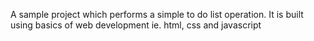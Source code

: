 A sample project which performs a simple to do list operation.
It is built using basics of web development ie. html, css and javascript
